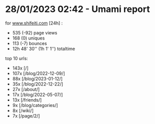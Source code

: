 # 28/01/2023 02:42 - Umami report
for www.shifeiti.com [24h] :

 - 535 (-92) page views
 - 168 (0) uniques
 - 113 (-7) bounces
 - 12h 48' 30'' (1h 1' 1'') totaltime


top 10 urls:
 - 143x [/]
 - 107x [/blog/2022-12-09/]
 - 88x [/blog/2023-01-12/]
 - 35x [/blog/2022-12-22/]
 - 27x [/about/]
 - 17x [/blog/2022-05-07/]
 - 13x [/friends/]
 - 9x [/blog/categories/]
 - 8x [/wiki/]
 - 7x [/page/2/]


